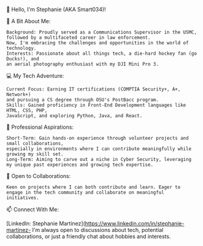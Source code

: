 👋 Hello, I'm Stephanie (AKA Smart034)!

🌟 A Bit About Me:

    Background: Proudly served as a Communications Supervisor in the USMC, followed by a multifaceted career in law enforcement. 
    Now, I'm embracing the challenges and opportunities in the world of technology.
    Interests: Passionate about all things tech, a die-hard hockey fan (go Ducks!), and 
    an aerial photography enthusiast with my DJI Mini Pro 3.

💻 My Tech Adventure:

    Current Focus: Earning IT certifications (COMPTIA Security+, A+, Network+) 
    and pursuing a CS degree through OSU's PostBacc program.
    Skills: Gained proficiency in Front-End Development languages like HTML, CSS, PHP, 
    JavaScript, and exploring Python, Java, and React.

🚀 Professional Aspirations:

    Short-Term: Gain hands-on experience through volunteer projects and small collaborations, 
    especially in environments where I can contribute meaningfully while growing my skill set.
    Long-Term: Aiming to carve out a niche in Cyber Security, leveraging my unique past experiences and growing tech expertise.

🤝 Open to Collaborations:

    Keen on projects where I can both contribute and learn. Eager to engage in the tech community and collaborate on meaningful initiatives.

📫 Connect With Me:

[LinkedIn: Stephanie Martinez](https://www.linkedin.com/in/stephanie-martinez-
    I'm always open to discussions about tech, potential collaborations, or just a friendly chat about hobbies and interests.

<!-- 🌐 Check Out My Projects:
    [Link to projects or any work you want to showcase]
    [Link to your personal website or portfolio, if available]
-->
